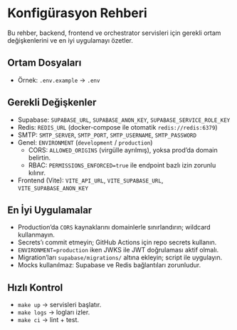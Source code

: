 # Konfigürasyon Rehberi

Bu rehber, backend, frontend ve orchestrator servisleri için gerekli ortam değişkenlerini ve en iyi uygulamayı özetler.

## Ortam Dosyaları
- Örnek: `.env.example` → `.env`

## Gerekli Değişkenler
- Supabase: `SUPABASE_URL`, `SUPABASE_ANON_KEY`, `SUPABASE_SERVICE_ROLE_KEY`
- Redis: `REDIS_URL` (docker-compose ile otomatik `redis://redis:6379`)
- SMTP: `SMTP_SERVER`, `SMTP_PORT`, `SMTP_USERNAME`, `SMTP_PASSWORD`
- Genel: `ENVIRONMENT` (`development` / `production`)
  - CORS: `ALLOWED_ORIGINS` (virgülle ayrılmış), yoksa prod’da domain belirtin.
  - RBAC: `PERMISSIONS_ENFORCED=true` ile endpoint bazlı izin zorunlu kılınır.
- Frontend (Vite): `VITE_API_URL`, `VITE_SUPABASE_URL`, `VITE_SUPABASE_ANON_KEY`

## En İyi Uygulamalar
- Production’da `CORS` kaynaklarını domainlerle sınırlandırın; wildcard kullanmayın.
- Secrets’ı commit etmeyin; GitHub Actions için repo secrets kullanın.
- `ENVIRONMENT=production` iken JWKS ile JWT doğrulaması aktif olmalı.
- Migration’ları `supabase/migrations/` altına ekleyin; script ile uygulayın.
 - Mocks kullanılmaz: Supabase ve Redis bağlantıları zorunludur.

## Hızlı Kontrol
- `make up` → servisleri başlatır.
- `make logs` → logları izler.
- `make ci` → lint + test.
